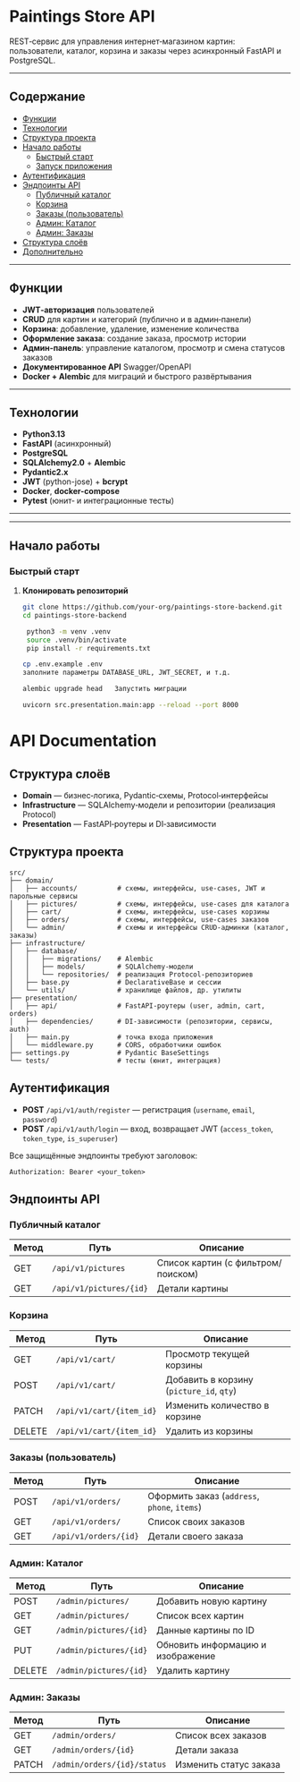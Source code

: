 # Paintings Store API

REST‑сервис для управления интернет‑магазином картин: пользователи, каталог, корзина и заказы через асинхронный FastAPI и PostgreSQL.

---

## Содержание

- [Функции](#функции)  
- [Технологии](#технологии)  
- [Структура проекта](#структура-проекта)  
- [Начало работы](#начало-работы)  
  - [Быстрый старт](#быстрый-старт)  
  - [Запуск приложения](#запуск-приложения)  
- [Аутентификация](#аутентификация)  
- [Эндпоинты API](#эндпоинты-api)  
  - [Публичный каталог](#публичный-каталог)  
  - [Корзина](#корзина)  
  - [Заказы (пользователь)](#заказы-пользователь)  
  - [Админ: Каталог](#админ-каталог)  
  - [Админ: Заказы](#админ-заказы)  
- [Структура слоёв](#структура-слоёв)  
- [Дополнительно](#дополнительно)  

---

## Функции

- **JWT‑авторизация** пользователей  
- **CRUD** для картин и категорий (публично и в админ‑панели)  
- **Корзина**: добавление, удаление, изменение количества  
- **Оформление заказа**: создание заказа, просмотр истории  
- **Админ‑панель**: управление каталогом, просмотр и смена статусов заказов  
- **Документированное API** Swagger/OpenAPI  
- **Docker + Alembic** для миграций и быстрого развёртывания  

---

## Технологии

- **Python3.13**  
- **FastAPI** (асинхронный)  
- **PostgreSQL**  
- **SQLAlchemy2.0** + **Alembic**  
- **Pydantic2.x**  
- **JWT** (python-jose) + **bcrypt**  
- **Docker**, **docker-compose**  
- **Pytest** (юнит‑ и интеграционные тесты)  

---


---

## Начало работы

### Быстрый старт

1. **Клонировать репозиторий**  
   ```bash
   git clone https://github.com/your-org/paintings-store-backend.git
   cd paintings-store-backend
   
    python3 -m venv .venv
    source .venv/bin/activate
    pip install -r requirements.txt
   
   cp .env.example .env
   заполните параметры DATABASE_URL, JWT_SECRET, и т.д.
   
   alembic upgrade head   Запустить миграции
   
   uvicorn src.presentation.main:app --reload --port 8000
   ```
   
# API Documentation




## Структура слоёв

* **Domain** — бизнес‑логика, Pydantic‑схемы, Protocol‑интерфейсы
* **Infrastructure** — SQLAlchemy‑модели и репозитории (реализация Protocol)
* **Presentation** — FastAPI‑роутеры и DI‑зависимости



## Структура проекта

```
src/
├── domain/
│   ├── accounts/          # схемы, интерфейсы, use‑cases, JWT и парольные сервисы
│   ├── pictures/          # схемы, интерфейсы, use‑cases для каталога
│   ├── cart/              # схемы, интерфейсы, use‑cases корзины
│   ├── orders/            # схемы, интерфейсы, use‑cases заказов
│   └── admin/             # схемы и интерфейсы CRUD‑админки (каталог, заказы)
├── infrastructure/
│   ├── database/
│   │   ├── migrations/    # Alembic
│   │   ├── models/        # SQLAlchemy‑модели
│   │   └── repositories/  # реализация Protocol‑репозиториев
│   ├── base.py            # DeclarativeBase и сессии
│   └── utils/             # хранилище файлов, др. утилиты
├── presentation/
│   ├── api/               # FastAPI‑роутеры (user, admin, cart, orders)
│   ├── dependencies/      # DI‑зависимости (репозитории, сервисы, auth)
│   ├── main.py            # точка входа приложения
│   └── middleware.py      # CORS, обработчики ошибок
├── settings.py            # Pydantic BaseSettings
└── tests/                 # тесты (юнит, интеграция)
```

## Аутентификация

* **POST** `/api/v1/auth/register` — регистрация (`username`, `email`, `password`)
* **POST** `/api/v1/auth/login` — вход, возвращает JWT (`access_token`, `token_type`, `is_superuser`)

Все защищённые эндпоинты требуют заголовок:

```
Authorization: Bearer <your_token>
```

## Эндпоинты API

### Публичный каталог

| Метод | Путь | Описание |
|-------|------|----------|
| GET | `/api/v1/pictures` | Список картин (с фильтром/поиском) |
| GET | `/api/v1/pictures/{id}` | Детали картины |

### Корзина

| Метод | Путь | Описание |
|-------|------|----------|
| GET | `/api/v1/cart/` | Просмотр текущей корзины |
| POST | `/api/v1/cart/` | Добавить в корзину (`picture_id`, `qty`) |
| PATCH | `/api/v1/cart/{item_id}` | Изменить количество в корзине |
| DELETE | `/api/v1/cart/{item_id}` | Удалить из корзины |

### Заказы (пользователь)

| Метод | Путь | Описание |
|-------|------|----------|
| POST | `/api/v1/orders/` | Оформить заказ (`address`, `phone`, `items`) |
| GET | `/api/v1/orders/` | Список своих заказов |
| GET | `/api/v1/orders/{id}` | Детали своего заказа |

### Админ: Каталог

| Метод | Путь | Описание |
|-------|------|----------|
| POST | `/admin/pictures/` | Добавить новую картину |
| GET | `/admin/pictures/` | Список всех картин |
| GET | `/admin/pictures/{id}` | Данные картины по ID |
| PUT | `/admin/pictures/{id}` | Обновить информацию и изображение |
| DELETE | `/admin/pictures/{id}` | Удалить картину |

### Админ: Заказы

| Метод | Путь | Описание |
|-------|------|----------|
| GET | `/admin/orders/` | Список всех заказов |
| GET | `/admin/orders/{id}` | Детали заказа |
| PATCH | `/admin/orders/{id}/status` | Изменить статус заказа |

